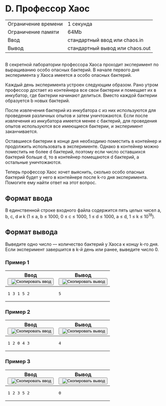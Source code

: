 <div class="problem-statement">
   <div class="header">
      <h1 class="title">D. Профессор Хаос</h1>
      <table>
         <tbody><tr class="time-limit">
            <td class="property-title">Ограничение времени</td>
            <td>1&nbsp;секунда</td>
         </tr>
         <tr class="memory-limit">
            <td class="property-title">Ограничение памяти</td>
            <td>64Mb</td>
         </tr>
         <tr class="input-file">
            <td class="property-title">Ввод</td>
            <td colspan="1">стандартный ввод или chaos.in</td>
         </tr>
         <tr class="output-file">
            <td class="property-title">Вывод</td>
            <td colspan="1">стандартный вывод или chaos.out</td>
         </tr>
      </tbody></table>
   </div>
   <h2></h2>
   <div class="legend"><span style="">
         <p>В секретной лаборатории профессора Хаоса проходит эксперимент по выращиванию особо опасных бактерий. В начале первого дня
            эксперимента у Хаоса имеется <span class="tex-math-text">a</span> особо опасных бактерий.
         </p></span><p>Каждый день эксперимента устроен следующим образом. Рано утром профессор достает из контейнера все свои бактерии и помещает
         их в инкубатор, где бактерии начинают делиться. Вместо каждой бактерии образуется <span class="tex-math-text">b</span> новых бактерий. 
      </p>
      <p>После извлечения бактерий из инкубатора <span class="tex-math-text">c</span> из них используются для проведения различных опытов и затем уничтожаются. Если после извлечения из инкубатора имеется менее
         <span class="tex-math-text">c</span> бактерий, для проведения опытов используются все имеющиеся бактерии, и эксперимент заканчивается. 
      </p>
      <p>Оставшиеся бактерии в конце дня необходимо поместить в контейнер и продолжить использовать в эксперименте. Однако в контейнер
         можно поместить не более <span class="tex-math-text">d</span> бактерий, поэтому если число оставшихся бактерий больше <span class="tex-math-text">d</span>, то в контейнер помещаются <span class="tex-math-text">d</span> бактерий, а остальные уничтожаются.
      </p>
      <p>Теперь профессор Хаос хочет выяснить, сколько особо опасных бактерий будет у него в контейнере после <span class="tex-math-text">k</span>-го дня эксперимента. Помогите ему найти ответ на этот вопрос.
      </p>
   </div>
   <h2>Формат ввода</h2>
   <div class="input-specification"><span style="">
         <p>В единственной строке входного файла содержится пять целых чисел <span class="tex-math-text">a</span>, <span class="tex-math-text">b</span>, <span class="tex-math-text">c</span>, <span class="tex-math-text">d</span> и <span class="tex-math-text">k</span> (<span class="tex-math-text">1 ≤ a, b ≤ 1000</span>, <span class="tex-math-text">0 ≤ c ≤ 1000</span>, <span class="tex-math-text">1 ≤ d ≤ 1000</span>, <span class="tex-math-text">a ≤ d</span>, <span class="tex-math-text">1 ≤ k ≤ 10<sup>18</sup></span>).
         </p></span></div>
   <h2>Формат вывода</h2>
   <div class="output-specification"><span style="">
         <p>Выведите одно число&nbsp;— количество бактерий у Хаоса к концу <span class="tex-math-text">k</span>-го дня. Если эксперимент завершится в <span class="tex-math-text">k</span>-й день или ранее, выведите число 0.
         </p></span></div>
   <h3>Пример 1</h3>
   <table class="sample-tests">
      <thead>
         <tr>
            <th>Ввод<div class="problem__copy-sample"><button class="button button_theme_pseudo button_size_s button_only-icon_yes problem__copy-button problem__copy-button_type_input i-bem" data-bem="{&quot;button&quot;:{}}" role="button" type="button" title="Скопировать ввод"><span class="button__text">&nbsp;<img class="image button__icon button__icon_role_copy" src="//yastatic.net/lego/_/La6qi18Z8LwgnZdsAr1qy1GwCwo.gif" alt="Скопировать ввод"></span></button></div></th>
            <th>Вывод<div class="problem__copy-sample"><button class="button button_theme_pseudo button_size_s button_only-icon_yes problem__copy-button problem__copy-button_type_output i-bem" data-bem="{&quot;button&quot;:{}}" role="button" type="button" title="Скопировать вывод"><span class="button__text">&nbsp;<img class="image button__icon button__icon_role_copy" src="//yastatic.net/lego/_/La6qi18Z8LwgnZdsAr1qy1GwCwo.gif" alt="Скопировать вывод"></span></button></div></th>
         </tr>
      </thead>
      <tbody>
         <tr>
            <td><pre>1 3 1 5 2
</pre></td>
            <td><pre>5
</pre></td>
         </tr>
      </tbody>
   </table>
   <h3>Пример 2</h3>
   <table class="sample-tests">
      <thead>
         <tr>
            <th>Ввод<div class="problem__copy-sample"><button class="button button_theme_pseudo button_size_s button_only-icon_yes problem__copy-button problem__copy-button_type_input i-bem" data-bem="{&quot;button&quot;:{}}" role="button" type="button" title="Скопировать ввод"><span class="button__text">&nbsp;<img class="image button__icon button__icon_role_copy" src="//yastatic.net/lego/_/La6qi18Z8LwgnZdsAr1qy1GwCwo.gif" alt="Скопировать ввод"></span></button></div></th>
            <th>Вывод<div class="problem__copy-sample"><button class="button button_theme_pseudo button_size_s button_only-icon_yes problem__copy-button problem__copy-button_type_output i-bem" data-bem="{&quot;button&quot;:{}}" role="button" type="button" title="Скопировать вывод"><span class="button__text">&nbsp;<img class="image button__icon button__icon_role_copy" src="//yastatic.net/lego/_/La6qi18Z8LwgnZdsAr1qy1GwCwo.gif" alt="Скопировать вывод"></span></button></div></th>
         </tr>
      </thead>
      <tbody>
         <tr>
            <td><pre>1 2 0 4 3
</pre></td>
            <td><pre>4
</pre></td>
         </tr>
      </tbody>
   </table>
   <h3>Пример 3</h3>
   <table class="sample-tests">
      <thead>
         <tr>
            <th>Ввод<div class="problem__copy-sample"><button class="button button_theme_pseudo button_size_s button_only-icon_yes problem__copy-button problem__copy-button_type_input i-bem" data-bem="{&quot;button&quot;:{}}" role="button" type="button" title="Скопировать ввод"><span class="button__text">&nbsp;<img class="image button__icon button__icon_role_copy" src="//yastatic.net/lego/_/La6qi18Z8LwgnZdsAr1qy1GwCwo.gif" alt="Скопировать ввод"></span></button></div></th>
            <th>Вывод<div class="problem__copy-sample"><button class="button button_theme_pseudo button_size_s button_only-icon_yes problem__copy-button problem__copy-button_type_output i-bem button_js_inited" data-bem="{&quot;button&quot;:{}}" role="button" type="button" title="Скопировать вывод"><span class="button__text">&nbsp;<img class="image button__icon button__icon_role_copy" src="//yastatic.net/lego/_/La6qi18Z8LwgnZdsAr1qy1GwCwo.gif" alt="Скопировать вывод"></span></button></div></th>
         </tr>
      </thead>
      <tbody>
         <tr>
            <td><pre>1 2 3 5 2
</pre></td>
            <td><pre>0
</pre></td>
         </tr>
      </tbody>
   </table>
</div>
